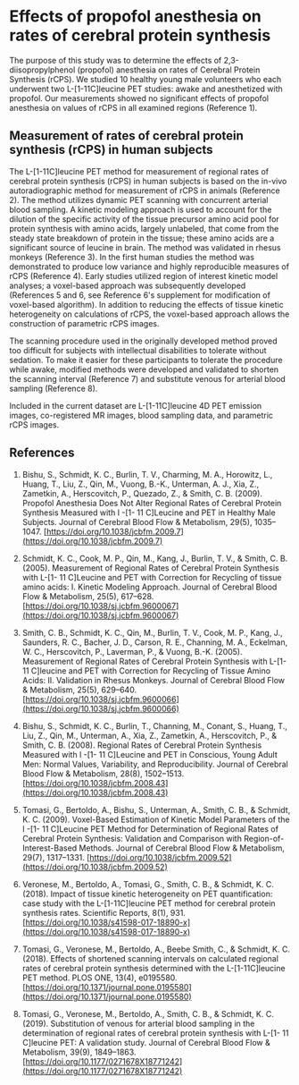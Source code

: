 # Effects of propofol anesthesia on rates of cerebral protein synthesis

The purpose of this study was to determine the effects of 2,3-diisopropylphenol (propofol) anesthesia on rates of Cerebral Protein Synthesis (rCPS). We studied 10 healthy young male volunteers who each underwent two L-[1-11C]leucine PET studies: awake and anesthetized with propofol. Our measurements showed no significant effects of propofol anesthesia on values of rCPS in all examined regions (Reference 1).

## Measurement of rates of cerebral protein synthesis (rCPS) in human subjects

The L-[1-11C]leucine PET method for measurement of regional rates of cerebral protein synthesis (rCPS) in human subjects is based on the in-vivo autoradiographic method for measurement of rCPS in animals (Reference 2). The method utilizes dynamic PET scanning with concurrent arterial blood sampling. A kinetic modeling approach is used to account for the dilution of the specific activity of the tissue precursor amino acid pool for protein synthesis with amino acids, largely unlabeled, that come from the steady state breakdown of protein in the tissue; these amino acids are a significant source of leucine in brain. The method was validated in rhesus monkeys (Reference 3). In the first human studies the method was demonstrated to produce low variance and highly reproducible measures of rCPS (Reference 4). Early studies utilized region of interest kinetic model analyses; a voxel-based approach was subsequently developed (References 5 and 6, see Reference 6's supplement for modification of voxel-based algorithm). In addition to reducing the effects of tissue kinetic heterogeneity on calculations of rCPS, the voxel-based approach allows the construction of parametric rCPS images.

The scanning procedure used in the originally developed method proved too difficult for subjects with intellectual disabilities to tolerate without sedation. To make it easier for these participants to tolerate the procedure while awake, modified methods were developed and validated to shorten the scanning interval (Reference 7) and substitute venous for arterial blood sampling (Reference 8).

Included in the current dataset are L-[1-11C]leucine 4D PET emission images, co-registered MR images, blood sampling data, and parametric rCPS images.

## References

1. Bishu, S., Schmidt, K. C., Burlin, T. V., Charming, M. A., Horowitz, L., Huang, T., Liu, Z., Qin, M., Vuong, B.-K., Unterman, A. J., Xia, Z., Zametkin, A., Herscovitch, P., Quezado, Z., & Smith, C. B. (2009). Propofol Anesthesia Does Not Alter Regional Rates of Cerebral Protein Synthesis Measured with l -[1- 11 C]Leucine and PET in Healthy Male Subjects. Journal of Cerebral Blood Flow & Metabolism, 29(5), 1035–1047. [https://doi.org/10.1038/jcbfm.2009.7](https://doi.org/10.1038/jcbfm.2009.7)

2. Schmidt, K. C., Cook, M. P., Qin, M., Kang, J., Burlin, T. V., & Smith, C. B. (2005). Measurement of Regional Rates of Cerebral Protein Synthesis with L-[1- 11 C]Leucine and PET with Correction for Recycling of tissue amino acids: I. Kinetic Modeling Approach. Journal of Cerebral Blood Flow & Metabolism, 25(5), 617–628. [https://doi.org/10.1038/sj.jcbfm.9600067](https://doi.org/10.1038/sj.jcbfm.9600067)

3. Smith, C. B., Schmidt, K. C., Qin, M., Burlin, T. V., Cook, M. P., Kang, J., Saunders, R. C., Bacher, J. D., Carson, R. E., Channing, M. A., Eckelman, W. C., Herscovitch, P., Laverman, P., & Vuong, B.-K. (2005). Measurement of Regional Rates of Cerebral Protein Synthesis with L-[1- 11 C]leucine and PET with Correction for Recycling of Tissue Amino Acids: II. Validation in Rhesus Monkeys. Journal of Cerebral Blood Flow & Metabolism, 25(5), 629–640. [https://doi.org/10.1038/sj.jcbfm.9600066](https://doi.org/10.1038/sj.jcbfm.9600066)

4. Bishu, S., Schmidt, K. C., Burlin, T., Channing, M., Conant, S., Huang, T., Liu, Z., Qin, M., Unterman, A., Xia, Z., Zametkin, A., Herscovitch, P., & Smith, C. B. (2008). Regional Rates of Cerebral Protein Synthesis Measured with l -[1- 11 C]Leucine and PET in Conscious, Young Adult Men: Normal Values, Variability, and Reproducibility. Journal of Cerebral Blood Flow & Metabolism, 28(8), 1502–1513. [https://doi.org/10.1038/jcbfm.2008.43](https://doi.org/10.1038/jcbfm.2008.43)

5. Tomasi, G., Bertoldo, A., Bishu, S., Unterman, A., Smith, C. B., & Schmidt, K. C. (2009). Voxel-Based Estimation of Kinetic Model Parameters of the l -[1- 11 C]Leucine PET Method for Determination of Regional Rates of Cerebral Protein Synthesis: Validation and Comparison with Region-of-Interest-Based Methods. Journal of Cerebral Blood Flow & Metabolism, 29(7), 1317–1331. [https://doi.org/10.1038/jcbfm.2009.52](https://doi.org/10.1038/jcbfm.2009.52)

6. Veronese, M., Bertoldo, A., Tomasi, G., Smith, C. B., & Schmidt, K. C. (2018). Impact of tissue kinetic heterogeneity on PET quantification: case study with the L-[1-11C]leucine PET method for cerebral protein synthesis rates. Scientific Reports, 8(1), 931. [https://doi.org/10.1038/s41598-017-18890-x](https://doi.org/10.1038/s41598-017-18890-x)

7. Tomasi, G., Veronese, M., Bertoldo, A., Beebe Smith, C., & Schmidt, K. C. (2018). Effects of shortened scanning intervals on calculated regional rates of cerebral protein synthesis determined with the L-[1-11C]leucine PET method. PLOS ONE, 13(4), e0195580. [https://doi.org/10.1371/journal.pone.0195580](https://doi.org/10.1371/journal.pone.0195580)

8. Tomasi, G., Veronese, M., Bertoldo, A., Smith, C. B., & Schmidt, K. C. (2019). Substitution of venous for arterial blood sampling in the determination of regional rates of cerebral protein synthesis with L-[1- 11 C]leucine PET: A validation study. Journal of Cerebral Blood Flow & Metabolism, 39(9), 1849–1863. [https://doi.org/10.1177/0271678X18771242](https://doi.org/10.1177/0271678X18771242)
